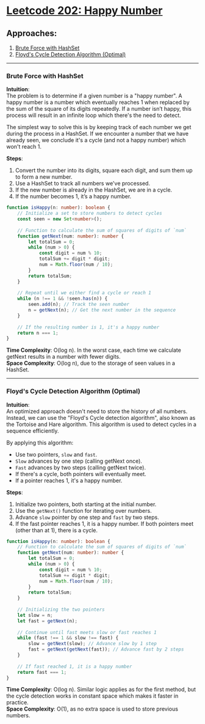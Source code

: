 # [Leetcode 202: Happy Number](https://leetcode.com/problems/happy-number/)

## Approaches:
1. [Brute Force with HashSet](#brute-force-with-hashset)
2. [Floyd's Cycle Detection Algorithm (Optimal)](#floyds-cycle-detection-algorithm-optimal)

---

### Brute Force with HashSet

**Intuition**:  
The problem is to determine if a given number is a "happy number". A happy number is a number which eventually reaches 1 when replaced by the sum of the square of its digits repeatedly. If a number isn’t happy, this process will result in an infinite loop which there's the need to detect.

The simplest way to solve this is by keeping track of each number we get during the process in a HashSet. If we encounter a number that we have already seen, we conclude it's a cycle (and not a happy number) which won't reach 1.

**Steps**:
1. Convert the number into its digits, square each digit, and sum them up to form a new number.
2. Use a HashSet to track all numbers we've processed.
3. If the new number is already in the HashSet, we are in a cycle.
4. If the number becomes 1, it’s a happy number.

```typescript
function isHappy(n: number): boolean {
    // Initialize a set to store numbers to detect cycles
    const seen = new Set<number>();
    
    // Function to calculate the sum of squares of digits of `num`
    function getNext(num: number): number {
        let totalSum = 0;
        while (num > 0) {
            const digit = num % 10;
            totalSum += digit * digit;
            num = Math.floor(num / 10);
        }
        return totalSum;
    }
    
    // Repeat until we either find a cycle or reach 1
    while (n !== 1 && !seen.has(n)) {
        seen.add(n); // Track the seen number
        n = getNext(n); // Get the next number in the sequence
    }
    
    // If the resulting number is 1, it's a happy number
    return n === 1;
}
```

**Time Complexity**: O(log n). In the worst case, each time we calculate getNext results in a number with fewer digits.  
**Space Complexity**: O(log n), due to the storage of seen values in a HashSet.

---

### Floyd's Cycle Detection Algorithm (Optimal)

**Intuition**:  
An optimized approach doesn't need to store the history of all numbers. Instead, we can use the "Floyd's Cycle detection algorithm", also known as the Tortoise and Hare algorithm. This algorithm is used to detect cycles in a sequence efficiently.

By applying this algorithm:
- Use two pointers, `slow` and `fast`.
- `Slow` advances by one step (calling getNext once).
- `Fast` advances by two steps (calling getNext twice).
- If there's a cycle, both pointers will eventually meet.
- If a pointer reaches 1, it's a happy number.

**Steps**:
1. Initialize two pointers, both starting at the initial number.
2. Use the `getNext()` function for iterating over numbers.
3. Advance `slow` pointer by one step and `fast` by two steps.
4. If the fast pointer reaches 1, it is a happy number. If both pointers meet (other than at 1), there is a cycle.

```typescript
function isHappy(n: number): boolean {
    // Function to calculate the sum of squares of digits of `num`
    function getNext(num: number): number {
        let totalSum = 0;
        while (num > 0) {
            const digit = num % 10;
            totalSum += digit * digit;
            num = Math.floor(num / 10);
        }
        return totalSum;
    }
    
    // Initializing the two pointers
    let slow = n;
    let fast = getNext(n);
    
    // Continue until fast meets slow or fast reaches 1
    while (fast !== 1 && slow !== fast) {
        slow = getNext(slow); // Advance slow by 1 step
        fast = getNext(getNext(fast)); // Advance fast by 2 steps
    }
    
    // If fast reached 1, it is a happy number
    return fast === 1;
}
```

**Time Complexity**: O(log n). Similar logic applies as for the first method, but the cycle detection works in constant space which makes it faster in practice.  
**Space Complexity**: O(1), as no extra space is used to store previous numbers.

